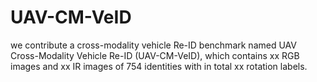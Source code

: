 # UAV-CM-VeID
we contribute a cross-modality vehicle Re-ID benchmark named UAV Cross-Modality Vehicle Re-ID (UAV-CM-VeID), which contains xx RGB images and xx IR images of 754 identities with in total xx rotation labels.
